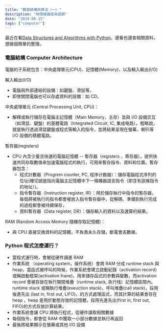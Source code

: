 ```yaml
---
title: "數據結構與算法（一）"
description: "時間複雜度與遞歸"
date: "2019-06-15"
tags: ["computer"]
---
```


最近在看[Data Structures and Algorithms with Python](https://www.amazon.com/Structures-Algorithms-Undergraduate-Computer-Science/dp/3319130714)，邊看也邊查相關資料，想做個簡單的整理。

### 電腦結構 Computer Architecture
電腦的子系統包含：中央處理單元(CPU)、記憶體(Memory)、以及輸入輸出(I/O)

輸入輸出(I/O)
- 電腦與外部連結的設備：如鍵盤、滑鼠等。
- 即使關閉電腦也可以存處資料的設備：如 CD。

中央處理單元 (Central Processing Unit, CPU)：
- 解釋或執行儲存在電腦主記憶體（Main Memory，主存）並與 I/O 設備交互（如滑鼠、鍵盤）的基體電路（Integrated Circuit, IC, 集成电路）。粗略說，就是執行透過滑鼠鍵盤或程式等輸入的指令，並將結果呈現在螢幕、喇叭等 I/O 設備的積體電路。

暫存器(registers)
- CPU 內含少量且快速的電腦記憶體 -- 暫存器（registers ，寄存器），提供快速共同存取數值來加速電腦程式的執行，可用來暫存指令、資料和位置。暫存器包含：
    - 程式計數器（Progrem counter, PC, 程序计数器）：儲存電腦程式序列的位址(確切說是指向電腦主記憶體中下一條機器語言指令（即含有該條指令的地址）)。
    - 指令暫存器（Instruction register, IR）：用於儲存執行中指令的暫存器，每個將被執行的指令都會被放入指令暫存器中，從解碼、準備到執行完成的過程都會被持續保存，
    - 資料暫存器（Data register, DR）：儲存輸入的資料以及運算的結果。

RAM (Random Access Memory 隨機存取記憶體)：

-  與 CPU 直接交換資料的記憶體，不負責永久存儲，斷電會丟數據。

### Python 程式怎麼運行？
- 當程式運行時，會被從硬件讀進 RAM
- 作業系統 （operating system，操作系统）會將 RAM 分成 runtime stack 與 heap，當函式被呼叫的時候，作業系統會建立啟動紀錄（activation record）或稱啟動框架(activation frane)，用來儲存函式的參數與變數，而activation record 會被存放在執行期間堆疊（runtime stack, 执行栈）記憶體區間內。runtime stack 或稱執行堆疊(exeuction stack)，呼叫堆疊(call stack)，採用後進先出 (last in, first out, LIFO)，的方式處理函式，而其計算的結果會存在 heap ，heap 是用於動態存放的記憶體，採用先進先出(first in, first out, FIFO)的方式存放計算結果。
- 作業系統會讓 CPU 將執行程式，從硬件讀取相關數據
- 每個指令，都會從 RAM 中獲取一小部分數據並執行再返回
- 最後將結果顯示在螢幕或其他 I/O 設備 
